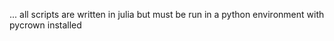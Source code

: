 

... all scripts are written in julia but must be run in a python environment with pycrown installed